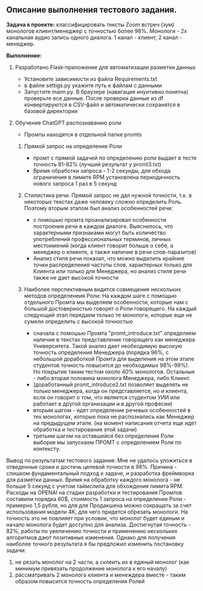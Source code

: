 <h2>Описание выполнения тестового задания.</h2>

<b>Задача в проекте:</b>
классифицировать тексты Zoom встреч (зум) монологов клиент/менеджер с точностью более 98%.
Монологи - 2х канальная аудио запись одного диалога. 1 канал - клиент, 2 канал - менеджер.

<b>Выполнение:</b>
1. Разработано Flask-приложение для автоматизации разметки данных
   - Установите зависимости из файла Requirements.txt
   - в файле settigs.py укажите путь к файлам с данными
   -  Запустите maim.py. В браузере (навигация инуитивно понятна) проверьте все данные. После проверки данные из df конвертируются в CSV-файл и автоматически сохранятся в базовой директории

2. Обучение ChatGPT распознаванию роли
   - Промты находятся в отдельной папке promts
   1. Прямой запрос на определение Роли
      - промт с прямой задачей по определению роли выдает в тесте точность 81-82% (лучший результат у promt3.txt)
      - Время обработки запроса - 1-2 секунды, для обхода ограничения в лимите RPM установлена периодичность нового запроса 1 раз в 5 секунд
   
   2. Стилистика речи.
      Прямой запрос не дал нужной точности, т.к. в некоторых текстах даже человеку сложно определить Роль. Поэтому вторым этапом был анализ особенностей речи:
      - с помошью промта проанализировал особенности построения речи в каждом диалоге. Выяснилось, что характерными признаками могут быть количество употреблений профессиональных терминов, личных местоимений (когда клиент говорит больше о себе, а менеджер о клиенте, а также наличие в речи слов-паразитов)
      - Анализ стиля речи показал, что можно выделить крайние точки распределения частоты слов, характерных только для Клиента или только для Менеджера, но анализ стиля речи также не дает высокой точности
   
   3. Наиболее перспективным видится совмещение нескольких методов определенеия Роли:
      На каждом шаге с помощью отдельного Промта мы выделяем особенности, которые нам с большой достоверностью говорят о Роли говорящего. На каждый следующий этап передаем только те монологи, которые еще не сумели определить с высокой точностью
      - сначала с помошью Промта "promt_introduce.txt" определяем наличие в текстах представление говорящего как менеджера Университета. Такой анализ дает необходимую высокую точность определения Менеджера (порядка 96%, с небольшой доработкой Промта для выделения на этом этапе студентов точность повысится до необходимых 98%-99%). Но покрытие таким тестом около 40% монологов. Остальные - либо вторая половина монолога Менеджера, либо Клиент.
      - (доработанный promt_introduce2.txt позволяет выделять не только менеджера, когда он представляется, но и клиента, если он говорит о том, что является студентом УИИ или работает в другой организации и в другой професии)
      - вторым шагом - идет определение речевых особенностей в тех монологах, которые пока не распознались как Менеджер на предыдущем этапе. (на момент написания отчета еще идет обработка и тестирования этой задачи)
      - третьим шагом на оставшейся без определения Роли выборке мы запускаем ПРОМТ с определением Роли по контексту.  

Вывод по результатам тестового задания:
Мне не удалось уложиться в отведенные сроки и достичь целевой точности в 98%. Причина - слишком фундаментальный подход к задаче, и разработка фреймворка для разметки данных.
Время на обработку каждого монолога - не больше 5 секунд с учетом таймслипа для обхождения лимита RPM. 
Расходы на OPENAI на стадии разработки и тестирования Промтов составили порядка 60$, стоимость 1 запроса на определение Роли - примерно 1,5 рубля, но для для Продакшена можно сокращать за счет использования модели 4K, для чего придется обрезать монологи. На точность это не повлияет при условии, что монолог будет единым и начало монолога будет доступно для анализа. 
Достигнутая точность - 82%, работы по увеличению точности и применению нескольких алгоритмов дают позитивные изменения.
Однако для получения наиболее точного результата я бы предложил изменить постановку задачи:
1. не резать монолог на 2 части, а склеить их в единый монолог (как минимум привязать продолжение монолога к его началу)
2. рассматривать 2 монолога клиента и менеждера вместе - таким образом повысится точность определения Ролей

